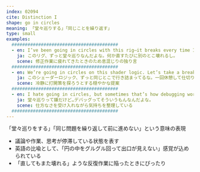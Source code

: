```yaml
---
index: 02094
cite: Distinction I
shape: go in circles
meaning: 「堂々巡りする」「同じことを繰り返す」
type: small
examples:
  ########################################
  - en: I’ve been going in circles with this rig—it breaks every time I fix something.
    ja: このリグ、ずっと堂々巡りなんだよな。何か直すたびに別のとこ壊れるし。
    scene: 修正作業に疲れてきたときのため息混じりの独り言
  ########################################
  - en: We’re going in circles on this shader logic. Let’s take a break and rethink.
    ja: このシェーダーロジック、ずっと同じとこで行き詰まってるな。一回休憩して仕切り直そう。
    scene: 冷静に打開策を探ろうとする穏やかな提案
  ########################################
  - en: I hate going in circles, but sometimes that’s how debugging works.
    ja: 堂々巡りって嫌だけど…デバッグってそういうもんなんだよな。
    scene: 仕方なさを受け入れながら気持ちを整理している
  ########################################
---
```


「堂々巡りをする」「同じ問題を繰り返して前に進めない」という意味の表現

- 議論や作業、思考が停滞している状態を表す
- 英語の比喩として、「円の中をグルグル回って出口が見えない」感覚が込められている
- 「直してもまた壊れる」ような反復作業に陥ったときにぴったり
